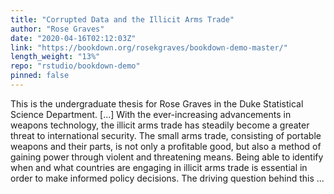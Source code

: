 ```yaml
---
title: "Corrupted Data and the Illicit Arms Trade"
author: "Rose Graves"
date: "2020-04-16T02:12:03Z"
link: "https://bookdown.org/rosekgraves/bookdown-demo-master/"
length_weight: "13%"
repo: "rstudio/bookdown-demo"
pinned: false
---
```


This is the undergraduate thesis for Rose Graves in the Duke Statistical Science Department. [...] With the ever-increasing advancements in weapons technology, the illicit arms trade has steadily become a greater threat to international security. The small arms trade, consisting of portable weapons and their parts, is not only a profitable good, but also a method of gaining power through violent and threatening means. Being able to identify when and what countries are engaging in illicit arms trade is essential in order to make informed policy decisions. The driving question behind this ...
